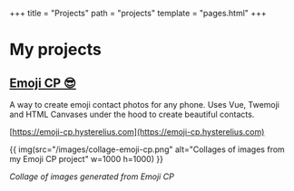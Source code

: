 +++
title = "Projects"
path = "projects"
template = "pages.html"
+++

# My projects

## [Emoji CP 😎](https://emoji-cp.hysterelius.com)
A way to create emoji contact photos for any phone. Uses Vue, Twemoji and HTML Canvases under the hood to create beautiful contacts.

[https://emoji-cp.hysterelius.com](https://emoji-cp.hysterelius.com)

{{ img(src="/images/collage-emoji-cp.png" alt="Collages of images from my Emoji CP project" w=1000 h=1000) }}

_Collage of images generated from Emoji CP_
